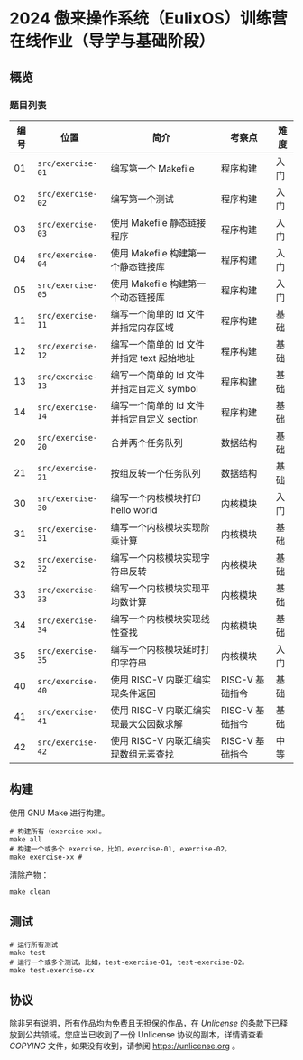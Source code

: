 # 2024 傲来操作系统（EulixOS）训练营在线作业（导学与基础阶段）

## 概览

### 题目列表

| 编号 | 位置              | 简介                                       | 考察点          | 难度 |
|------|-------------------|--------------------------------------------|-----------------|------|
| 01   | `src/exercise-01` | 编写第一个 Makefile                        | 程序构建        | 入门 |
| 02   | `src/exercise-02` | 编写第一个测试                             | 程序构建        | 入门 |
| 03   | `src/exercise-03` | 使用 Makefile 静态链接程序                     | 程序构建        | 入门     |
| 04   | `src/exercise-04` | 使用 Makefile 构建第一个静态链接库         | 程序构建        | 入门 |
| 05   | `src/exercise-05` | 使用 Makefile 构建第一个动态链接库         | 程序构建        | 入门 |
| 11   | `src/exercise-11` | 编写一个简单的 ld 文件并指定内存区域       | 程序构建        | 基础 |
| 12   | `src/exercise-12` | 编写一个简单的 ld 文件并指定 text 起始地址 | 程序构建        | 基础 |
| 13   | `src/exercise-13` | 编写一个简单的 ld 文件并指定自定义 symbol  | 程序构建        | 基础 |
| 14   | `src/exercise-14` | 编写一个简单的 ld 文件并指定自定义 section | 程序构建        | 基础 |
| 20   | `src/exercise-20` | 合并两个任务队列                           | 数据结构        | 基础 |
| 21   | `src/exercise-21` | 按组反转一个任务队列                           | 数据结构        | 基础 |
| 30   | `src/exercise-30` | 编写一个内核模块打印 hello world           | 内核模块        | 入门 |
| 31   | `src/exercise-31` | 编写一个内核模块实现阶乘计算               | 内核模块        | 基础 |
| 32   | `src/exercise-32` | 编写一个内核模块实现字符串反转             | 内核模块        | 基础 |
| 33   | `src/exercise-33` | 编写一个内核模块实现平均数计算             | 内核模块        | 基础 |
| 34   | `src/exercise-34` | 编写一个内核模块实现线性查找               | 内核模块        | 基础 |
| 35   | `src/exercise-35` | 编写一个内核模块延时打印字符串             | 内核模块        | 入门 |
| 40   | `src/exercise-40` | 使用 RISC-V 内联汇编实现条件返回           | RISC-V 基础指令 | 基础 |
| 41   | `src/exercise-41` | 使用 RISC-V 内联汇编实现最大公因数求解     | RISC-V 基础指令 | 基础 |
| 42   | `src/exercise-42` | 使用 RISC-V 内联汇编实现数组元素查找       | RISC-V 基础指令 | 中等 |

## 构建

使用 GNU Make 进行构建。

``` shell
# 构建所有（exercise-xx）。
make all
# 构建一个或多个 exercise，比如，exercise-01, exercise-02。
make exercise-xx # 
```

清除产物：

``` shell
make clean
```

## 测试

``` shell
# 运行所有测试
make test
# 运行一个或多个测试，比如，test-exercise-01, test-exercise-02。
make test-exercise-xx
```

## 协议

除非另有说明，所有作品均为免费且无担保的作品，在 _Unlicense_ 的条款下已释放到公共领域。您应当已收到了一份 Unlicense 协议的副本，详情请查看 _COPYING_ 文件，如果没有收到，请参阅 <https://unlicense.org> 。
